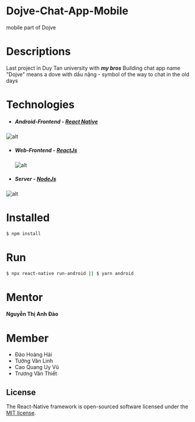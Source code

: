 # Dojve-Chat-App-Mobile
mobile part of Dojve
# Descriptions

Last project in Duy Tan university with ***my bros***
Building chat app name "Dojve" means a dove with dấu nặng - symbol of the way to chat in the old days

# Technologies

- ##### Android-Frontend - [React Native](https://reactnative.dev/)

![alt](https://i.imgur.com/skoRJ9P.png)

- ##### Web-Frontend - [ReactJs](https://reactjs.org/)
  ![alt](https://upload.wikimedia.org/wikipedia/commons/thumb/a/a7/React-icon.svg/1200px-React-icon.svg.png)
- ##### Server - [NodeJs](https://nodejs.org)

![alt](https://images.g2crowd.com/uploads/product/image/social_landscape/social_landscape_f0b606abb6d19089febc9faeeba5bc05/nodejs-development-services.png)

# Installed

```bash
$ npm install
```

# Run

```bash
$ npx react-native run-android || $ yarn android
```

# Mentor

#### Nguyễn Thị Anh Đào

# Member

- Đào Hoàng Hải
- Tưởng Văn Linh
- Cao Quang Uy Vũ
- Trương Văn Thiết
## License
The React-Native framework is open-sourced software licensed under the [MIT license](https://opensource.org/licenses/MIT).
